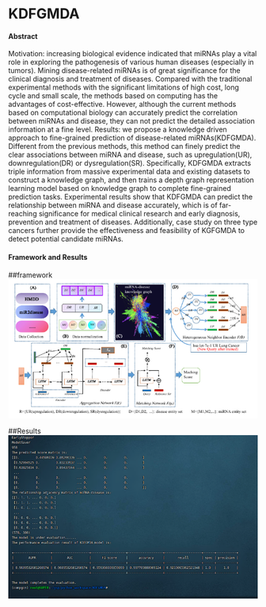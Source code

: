 # KDFGMDA

#### Abstract
Motivation: increasing biological evidence indicated that miRNAs play a vital role in exploring the pathogenesis of various human diseases (especially in tumors). Mining disease-related miRNAs is of great significance for the clinical diagnosis and treatment of diseases. Compared with the traditional experimental methods with the significant limitations of high cost, long cycle and small scale,  the methods based on computing has the advantages of cost-effective. However, although the current methods based on computational biology can accurately predict the correlation between miRNAs and disease, they can not predict the detailed association information at a fine level.
Results: we propose a knowledge driven approach to fine-grained prediction of disease-related miRNAs(KDFGMDA). Different from the previous methods, this method can finely predict the clear associations between miRNA and disease, such as upregulation(UR), downregulation(DR) or dysregulation(SR). Specifically, KDFGMDA extracts triple information from massive experimental data and existing datasets to construct a knowledge graph, and then trains a depth graph representation learning model based on knowledge graph to complete fine-grained prediction tasks. Experimental results show that KDFGMDA can predict the relationship between miRNA and disease accurately, which is of far-reaching significance for medical clinical research and early diagnosis, prevention and treatment of diseases. Additionally, case study on three type cancers further provide the effectiveness and feasibility of KGFGMDA to detect potential candidate miRNAs.

#### Framework and Results
##framework
![输入图片说明](flowchat.png)

##Results
![输入图片说明](performance.png)